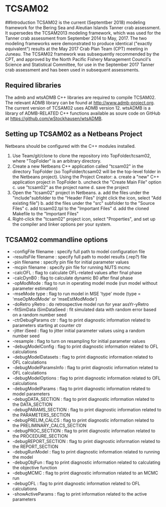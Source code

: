 # TCSAM02
##Introduction
TCSAM02 is the current (Septemtber 2018) modeling framework for the 
Bering Sea and Aleutian Islands Tanner crab assessment. It supersedes the
TCSAM2013 modeling framework, which was used for the Tanner crab assessment from 
September 2014 to May, 2017. The two modeling frameworks were demonstrated to
produce identical ("exactly equivalent") results at the May 2017 Crab Plan Team (CPT)
meeting in Juneau. The TCSAM02 framework was subsequently recommended by the CPT, and 
approved by the North Pacific Fishery Management Council's Science and Statistical Committee,
for use in the September 2017 Tanner crab assessment and has been used in subsequent assessments.


## Required libraries
The admb and wtsADMB C++ libraries are required to compile TCSAM02. The relevant ADMB library can be found at http://www.admb-project.org. The
current version of TCSAM02 uses ADMB version 12. wtsADMB is a library of ADMB-RELATED C++ functions available as soure code on GitHub
at https://github.com/wStockhausen/wtsADMB. 


## Setting up TCSAM02 as a Netbeans Project
Netbeans should be configured with the C++ modules installed. 
1. Use Team/git/clone to clone the repository into TopFolder/tcsam02, where "TopFolder" is an arbitrary directory.
2. Create a new Netbeans C++ application called "tcsam02" in the directory TopFolder (so TopFolder/tcsam02 will be
the top-level folder in the Netbeans project). Using the Project Creator:
    a. create a "new" C++ application project in TopFolder
    b. uncheck the "Create Main File" option
    c. use "tcsam02" as the project name
    d. save the project
3. Open the "tcsam02" project in Netbeans.
    a. add the files under the "include"subfolder to the "Header Files" (right click the icon, select "Add existing file")
    b. add the files under the "src" subfolder to the "Source Files"
    c. add tcsam02.tpl to the "Important Files"
    d. add the cloned Makefile to the "Important Files"
4. Right-click the "tcsam02" project icon, select "Properties", and set up  the compiler and linker options per your system.


## TCSAM02 commandline options
* -configFile filename : specify full path to model configuration file
* -resultsFile filename : specify full path to model results (.rep?) file
* -pin filename : specify pin file for initial parameter values 
* -mcpin filename : specify pin file for running NUTS mcmc
* -calcOFL : flag to calculate OFL-related values after final phase
* -calcDynB0 : flag to calculate dynamic B0 after final phase
* -opModMode : flag to run in operating model mode (run model without parameter estimation)
* -mseMode type : flag to run model in MSE 'type' mode (type = 'mseOpModMode' or 'mseEstModMode')
* -doRetro yRetro : do retrospective model run for year assYr-yRetro
* -fitSimData iSimDataSeed : fit simulated data with random error based on a random number seed 
* -ctrDebugParams ctr : flag to print diagnostic information related to parameters starting at counter ctr
* -jitter iSeed : flag to jitter initial parameter values using a random number seed
* -resample : flag to turn on resampling for initial parameter values
* -debugModelConfig : flag to print diagnostic information related to OFL calculations
* -debugModelDatasets : flag to print diagnostic information related to OFL calculations
* -debugModelParamsInfo : flag to print diagnostic information related to OFL calculations
* -debugModelOptions : flag to print diagnostic information related to OFL calculations
* -debugModelParams : flag to print diagnostic information related to model parameters
* -debugDATA_SECTION : flag to print diagnostic information related to the DATA_SECTION
* -debugPARAMS_SECTION : flag to print diagnostic information related to the PARAMETERS_SECTION
* -debugPRELIM_CALCS : flag to print diagnostic information related to the PRELIMINARY_CALCS_SECTION
* -debugPROC_SECTION : flag to print diagnostic information related to the PROCEDURE_SECTION
* -debugREPORT_SECTION : flag to print diagnostic information related to the REPORT_SECTION
* -debugRunModel : flag to print diagnostic information related to running the model
* -debugObjFun : flag to print diagnostic information related to calculating the objective function
* -debugMCMC : flag to print diagnostic information related to an MCMC run
* -debugOFL : flag to print diagnostic information related to OFL calculations
* -showActiveParams : flag to print information related to the active parameters

